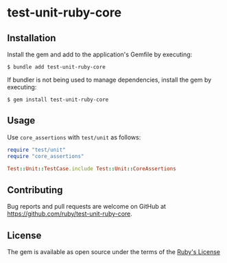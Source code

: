 # test-unit-ruby-core

## Installation

Install the gem and add to the application's Gemfile by executing:

    $ bundle add test-unit-ruby-core

If bundler is not being used to manage dependencies, install the gem by executing:

    $ gem install test-unit-ruby-core

## Usage

Use `core_assertions` with `test/unit` as follows:

```ruby
require "test/unit"
require "core_assertions"

Test::Unit::TestCase.include Test::Unit::CoreAssertions
```

## Contributing

Bug reports and pull requests are welcome on GitHub at https://github.com/ruby/test-unit-ruby-core.

## License

The gem is available as open source under the terms of the [Ruby's License](https://www.ruby-lang.org/en/about/license.txt)
